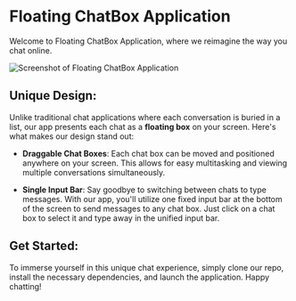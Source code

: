 # Floating ChatBox Application

Welcome to Floating ChatBox Application, where we reimagine the way you chat online.

![Screenshot of Floating ChatBox Application](https://cloud.appwrite.io/v1/storage/buckets/64f16ecd0d1273908d5b/files/64f16ed5a8743ec82f38/view?project=64eee0ede1423d22a715&mode=admin)

## Unique Design:
Unlike traditional chat applications where each conversation is buried in a list, our app presents each chat as a **floating box** on your screen. Here's what makes our design stand out:

- **Draggable Chat Boxes**: Each chat box can be moved and positioned anywhere on your screen. This allows for easy multitasking and viewing multiple conversations simultaneously.
  
- **Single Input Bar**: Say goodbye to switching between chats to type messages. With our app, you'll utilize one fixed input bar at the bottom of the screen to send messages to any chat box. Just click on a chat box to select it and type away in the unified input bar.

## Get Started:
To immerse yourself in this unique chat experience, simply clone our repo, install the necessary dependencies, and launch the application. Happy chatting!

